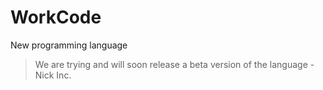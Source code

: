 # WorkCode
New programming language

> We are trying and will soon release a beta version of the language - Nick Inc.
